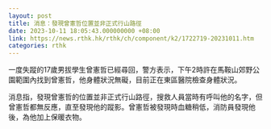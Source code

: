 ```yaml
---
layout: post
title: 消息：發現曾憲哲位置並非正式行山路徑
date: 2023-10-11 18:05:43.000000000 +08:00
link: https://news.rthk.hk/rthk/ch/component/k2/1722719-20231011.htm
categories: rthk
---
```


一度失蹤的17歲男拔學生曾憲哲已經尋回，警方表示，下午2時許在馬鞍山郊野公園範圍內找到曾憲哲，他身體狀況無礙，目前正在東區醫院檢查身體狀況。

消息指，發現曾憲哲的位置並非正式行山路徑，搜救人員當時有呼叫他的名字，但曾憲哲都無反應，直至發現他的蹤影。曾憲哲被發現時血糖稍低，消防員發現他後，為他加上保暖衣物。
